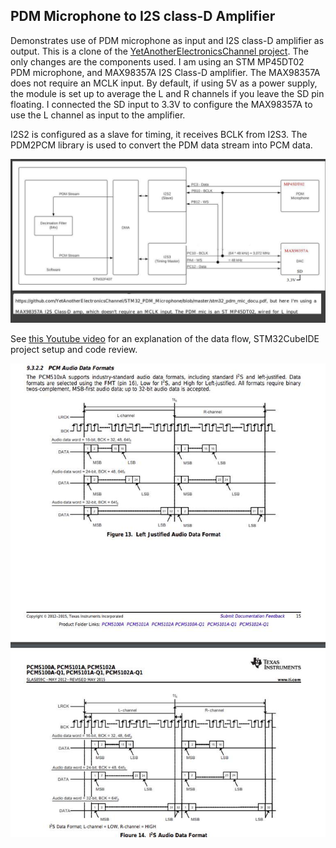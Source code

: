 ## PDM Microphone to I2S class-D Amplifier

Demonstrates use of PDM microphone as input and I2S class-D amplifier as output. This is a clone of 
the [YetAnotherElectronicsChannel project](https://github.com/YetAnotherElectronicsChannel/STM32_PDM_Microphone).
The only changes are the components used. I am using an STM MP45DT02 PDM microphone, and MAX98357A I2S Class-D amplifier. The MAX98357A does not require an MCLK input.  By default, if using 5V as a power supply, the module is set up to average the L and R channels if you leave the SD pin floating. I connected the SD input to 3.3V to configure the MAX98357A to use the L channel as input to the amplifier.

I2S2 is configured as a slave for timing, it receives BCLK from I2S3. The PDM2PCM library is used to convert the PDM data stream into PCM data.


<img src="wiring_schematic.jpg">


See [this Youtube video](https://www.youtube.com/watch?v=JuXKeyFraF4) for an explanation of the data flow, STM32CubeIDE project setup and code review.



<img src="i2s_data_format.jpg">
